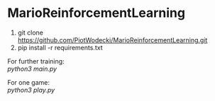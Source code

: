 # MarioReinforcementLearning

1. git clone https://github.com/PiotWodecki/MarioReinforcementLearning.git
2. pip install -r requirements.txt

For further training: <br />
*python3 main.py*

For one game: <br />
*python3 play.py*
